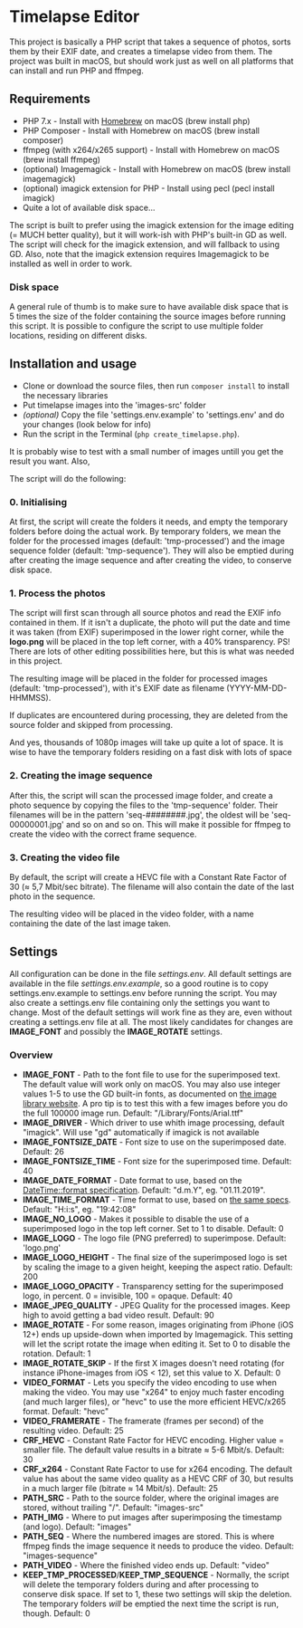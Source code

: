 # Timelapse Editor #

This project is basically a PHP script that takes a sequence of photos, sorts them by their EXIF date, and creates a timelapse video from them. The project was built in macOS, but should work just as well on all platforms that can install and run PHP and ffmpeg.

## Requirements ##

* PHP 7.x - Install with [Homebrew](https://brew.sh) on macOS (brew install php)
* PHP Composer - Install with Homebrew on macOS (brew install composer)
* ffmpeg (with x264/x265 support) - Install with Homebrew on macOS (brew install ffmpeg)
* (optional) Imagemagick - Install with Homebrew on macOS (brew install imagemagick)
* (optional) imagick extension for PHP - Install using pecl (pecl install imagick)
* Quite a lot of available disk space...

The script is built to prefer using the imagick extension for the image editing (= MUCH better quality), but it will work-ish with PHP's built-in GD as well. The script will check for the imagick extension, and will fallback to using GD. Also, note that the imagick extension requires Imagemagick to be installed as well in order to work.

### Disk space ###
A general rule of thumb is to make sure to have available disk space that is 5 times the size of the folder containing the source images before running this script. It is possible to configure the script to use multiple folder locations, residing on different disks.

## Installation and usage ##

* Clone or download the source files, then run `composer install` to install the necessary libraries
* Put timelapse images into the 'images-src' folder
* *(optional)* Copy the file 'settings.env.example' to 'settings.env' and do your changes (look below for info)
* Run the script in the Terminal (`php create_timelapse.php`). 

It is probably wise to test with a small number of images untill you get the result you want. Also, 

The script will do the following:

### 0. Initialising ###
At first, the script will create the folders it needs, and empty the temporary folders before doing the actual work. By temporary folders, we mean the folder for the processed images (default: 'tmp-processed') and the image sequence folder (default: 'tmp-sequence'). They will also be emptied during after creating the image sequence and after creating the video, to conserve disk space.

### 1. Process the photos ###
The script will first scan through all source photos and read the EXIF info contained in them. If it isn't a duplicate, the photo will put the date and time it was taken (from EXIF) superimposed in the lower right corner, while the **logo.png** will be placed in the top left corner, with a 40% transparency. PS! There are lots of other editing possibilities here, but this is what was needed in this project.

The resulting image will be placed in the folder for processed images (default: 'tmp-processed'), with it's EXIF date as filename (YYYY-MM-DD-HHMMSS).

If duplicates are encountered during processing, they are deleted from the source folder and skipped from processing.

And yes, thousands of 1080p images will take up quite a lot of space. It is wise to have the temporary folders residing on a fast disk with lots of space

### 2. Creating the image sequence ###
After this, the script will scan the processed image folder, and create a photo sequence by copying the files to the 'tmp-sequence' folder. Their filenames will be in the pattern 'seq-########.jpg', the oldest will be 'seq-00000001.jpg' and so on and so on. This will make it possible for ffmpeg to create the video with the correct frame sequence.

### 3. Creating the video file ###
By default, the script will create a HEVC file with a Constant Rate Factor of 30 (≈ 5,7 Mbit/sec bitrate). The filename will also contain the date of the last photo in the sequence.

The resulting video will be placed in the video folder, with a name containing the date of the last image taken.

## Settings ##
All configuration can be done in the file *settings.env*. All default settings are available in the file *settings.env.example*, so a good routine is to copy settings.env.example to settings.env before running the script. You may also create a settings.env file containing only the settings you want to change. Most of the default settings will work fine as they are, even without creating a settings.env file at all. The most likely candidates for changes are **IMAGE_FONT** and possibly the **IMAGE_ROTATE** settings.

### Overview ###
* **IMAGE_FONT** - Path to the font file to use for the superimposed text. The default value will work only on macOS. You may also use integer values 1-5 to use the GD built-in fonts, as documented on [the image library website](http://image.intervention.io/api/text). A pro tip is to test this with a few images before you do the full 100000 image run. Default: "/Library/Fonts/Arial.ttf"
* **IMAGE_DRIVER** - Which driver to use whith image processing, default "imagick". Will use "gd" automatically if imagick is not available
* **IMAGE_FONTSIZE_DATE** - Font size to use on the superimposed date. Default: 26
* **IMAGE_FONTSIZE_TIME** - Font size for the superimposed time. Default: 40
* **IMAGE_DATE_FORMAT** - Date format to use, based on the [DateTime::format specification](http://php.net/manual/en/datetime.format.php). Default: "d.m.Y", eg. "01.11.2019".
* **IMAGE_TIME_FORMAT** - Time format to use, based on [the same specs](http://php.net/manual/en/datetime.format.php). Default: "H:i:s", eg. "19:42:08"
* **IMAGE_NO_LOGO** - Makes it possible to disable the use of a superimposed logo in the top left corner. Set to 1 to disable. Default: 0
* **IMAGE_LOGO** - The logo file (PNG preferred) to superimpose. Default: 'logo.png'
* **IMAGE_LOGO_HEIGHT** - The final size of the superimposed logo is set by scaling the image to a given height, keeping the aspect ratio. Default: 200
* **IMAGE_LOGO_OPACITY** - Transparency setting for the superimposed logo, in percent. 0 = invisible, 100 = opaque. Default: 40
* **IMAGE_JPEG_QUALITY** - JPEG Quality for the processed images. Keep high to avoid getting a bad video result. Default: 90
* **IMAGE_ROTATE** - For some reason, images originating from iPhone (iOS 12+) ends up upside-down when imported by Imagemagick. This setting will let the script rotate the image when editing it. Set to 0 to disable the rotation. Default: 1
* **IMAGE_ROTATE_SKIP** - If the first X images doesn't need rotating (for instance iPhone-images from iOS < 12), set this value to X. Default: 0
* **VIDEO_FORMAT** - Lets you specify the video encoding to use when making the video. You may use "x264" to enjoy much faster encoding (and much larger files), or "hevc" to use the more efficient HEVC/x265 format. Default: "hevc"
* **VIDEO_FRAMERATE** - The framerate (frames per second) of the resulting video. Default: 25
* **CRF_HEVC** - Constant Rate Factor for HEVC encoding. Higher value = smaller file. The default value results in a bitrate ≈ 5-6 Mbit/s. Default: 30
* **CRF_x264** - Constant Rate Factor to use for x264 encoding. The default value has about the same video quality as a HEVC CRF of 30, but results in a much larger file (bitrate ≈ 14 Mbit/s). Default: 25
* **PATH_SRC** - Path to the source folder, where the original images are stored, without trailing "/". Default: "images-src"
* **PATH_IMG** - Where to put images after superimposing the timestamp (and logo). Default: "images"
* **PATH_SEQ** - Where the numbered images are stored. This is where ffmpeg finds the image sequence it needs to produce the video. Default: "images-sequence"
* **PATH_VIDEO** - Where the finished video ends up. Default: "video"
* **KEEP_TMP_PROCESSED**/**KEEP_TMP_SEQUENCE** - Normally, the script will delete the temporary folders during and after processing to conserve disk space. If set to 1, these two settings will skip the deletion. The temporary folders *will* be emptied the next time the script is run, though. Default: 0
